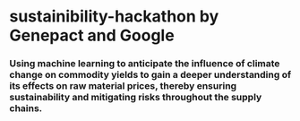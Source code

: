 # sustainibility-hackathon by Genepact and Google

### Using machine learning to anticipate the influence of climate change on commodity yields to gain a deeper understanding of its effects on raw material prices, thereby ensuring sustainability and mitigating risks throughout the supply chains.
